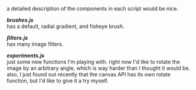 a detailed description of the components in each script would be nice.    
     
***brushes.js***    
has a default, radial gradient, and fisheye brush.    
    
***filters.js***    
has many image filters.    
    
***experiments.js***    
just some new functions I'm playing with. right now I'd like to rotate the image by an arbitrary angle, which is way harder than I thought it would be. also, I just found out recently that the canvas API has its own rotate function, but I'd like to give it a try myself.
